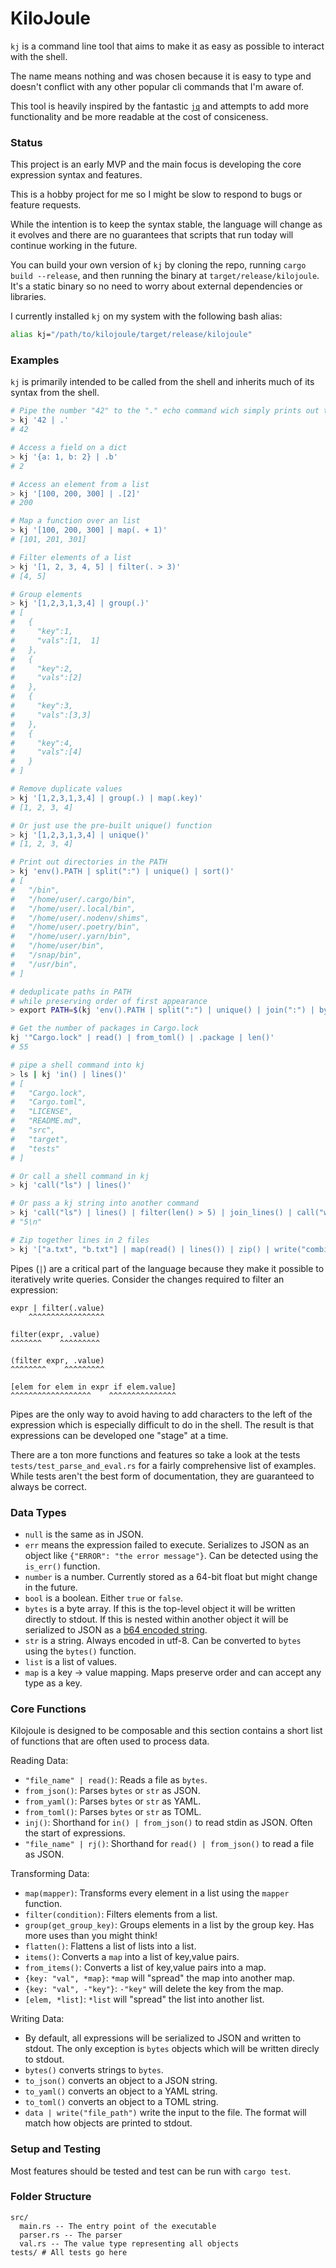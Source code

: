 # KiloJoule

`kj` is a command line tool that aims to make it as easy as possible to interact with the shell.

The name means nothing and was chosen because it is easy to type and doesn't conflict with any other popular cli commands that I'm aware of.

This tool is heavily inspired by the fantastic [`jq`](https://github.com/jqlang/jq) and attempts to add more functionality and be more readable at the cost of consiceness.

### Status

This project is an early MVP and the main focus is developing the core expression syntax and features.

This is a hobby project for me so I might be slow to respond to bugs or feature requests.

While the intention is to keep the syntax stable, the language will change as it evolves and there are no guarantees that scripts that run today will continue working in the future.

You can build your own version of `kj` by cloning the repo, running `cargo build --release`, and then running the binary at `target/release/kilojoule`. It's a static binary so no need to worry about external dependencies or libraries.

I currently installed `kj` on my system with the following bash alias:

```sh
alias kj="/path/to/kilojoule/target/release/kilojoule"
```

### Examples

`kj` is primarily intended to be called from the shell and inherits much of its syntax from the shell.

```sh
# Pipe the number "42" to the "." echo command wich simply prints out the input
> kj '42 | .'
# 42

# Access a field on a dict
> kj '{a: 1, b: 2} | .b'
# 2

# Access an element from a list
> kj '[100, 200, 300] | .[2]'
# 200

# Map a function over an list
> kj '[100, 200, 300] | map(. + 1)'
# [101, 201, 301]

# Filter elements of a list
> kj '[1, 2, 3, 4, 5] | filter(. > 3)'
# [4, 5]

# Group elements
> kj '[1,2,3,1,3,4] | group(.)'
# [
#   {
#     "key":1,
#     "vals":[1,  1]
#   },
#   {
#     "key":2,
#     "vals":[2]
#   },
#   {
#     "key":3,
#     "vals":[3,3]
#   },
#   {
#     "key":4,
#     "vals":[4]
#   }
# ]

# Remove duplicate values
> kj '[1,2,3,1,3,4] | group(.) | map(.key)'
# [1, 2, 3, 4]

# Or just use the pre-built unique() function
> kj '[1,2,3,1,3,4] | unique()'
# [1, 2, 3, 4]

# Print out directories in the PATH
> kj 'env().PATH | split(":") | unique() | sort()'
# [
#   "/bin",
#   "/home/user/.cargo/bin",
#   "/home/user/.local/bin",
#   "/home/user/.nodenv/shims",
#   "/home/user/.poetry/bin",
#   "/home/user/.yarn/bin",
#   "/home/user/bin",
#   "/snap/bin",
#   "/usr/bin",
# ]

# deduplicate paths in PATH
# while preserving order of first appearance
> export PATH=$(kj 'env().PATH | split(":") | unique() | join(":") | bytes()')

# Get the number of packages in Cargo.lock
kj '"Cargo.lock" | read() | from_toml() | .package | len()'
# 55

# pipe a shell command into kj
> ls | kj 'in() | lines()'
# [
#   "Cargo.lock",
#   "Cargo.toml",
#   "LICENSE",
#   "README.md",
#   "src",
#   "target",
#   "tests"
# ]

# Or call a shell command in kj
> kj 'call("ls") | lines()'

# Or pass a kj string into another command
> kj 'call("ls") | lines() | filter(len() > 5) | join_lines() | call("wc", "-l")'
# "5\n"

# Zip together lines in 2 files
> kj '["a.txt", "b.txt"] | map(read() | lines()) | zip() | write("combined.txt")'
```

Pipes (`|`) are a critical part of the language because they make it possible to iteratively write queries. Consider the changes required to filter an expression:

```
expr | filter(.value)
    ^^^^^^^^^^^^^^^^^

filter(expr, .value)
^^^^^^^    ^^^^^^^^^

(filter expr, .value)
^^^^^^^^    ^^^^^^^^^

[elem for elem in expr if elem.value]
^^^^^^^^^^^^^^^^^^    ^^^^^^^^^^^^^^^
```

Pipes are the only way to avoid having to add characters to the left of the expression which is especially difficult to do in the shell. The result is that expressions can be developed one "stage" at a time.

There are a ton more functions and features so take a look at the tests `tests/test_parse_and_eval.rs` for a fairly comprehensive list of examples.
While tests aren't the best form of documentation, they are guaranteed to always be correct.

### Data Types

- `null` is the same as in JSON.
- `err` means the expression failed to execute. Serializes to JSON as an object like `{"ERROR": "the error message"}`. Can be detected using the `is_err()` function.
- `number` is a number. Currently stored as a 64-bit float but might change in the future.
- `bool` is a boolean. Either `true` or `false`.
- `bytes` is a byte array. If this is the top-level object it will be written directly to stdout. If this is nested within another object it will be serialized to JSON as a [b64 encoded string](https://en.wikipedia.org/wiki/Base64).
- `str` is a string. Always encoded in utf-8. Can be converted to `bytes` using the `bytes()` function.
- `list` is a list of values.
- `map` is a key -> value mapping. Maps preserve order and can accept any type as a key.

### Core Functions

Kilojoule is designed to be composable and this section contains a short list of functions that are often used to process data.

Reading Data:

- `"file_name" | read()`: Reads a file as `bytes`.
- `from_json()`: Parses `bytes` or `str` as JSON.
- `from_yaml()`: Parses `bytes` or `str` as YAML.
- `from_toml()`: Parses `bytes` or `str` as TOML.
- `inj()`: Shorthand for `in() | from_json()` to read stdin as JSON. Often the start of expressions.
- `"file_name" | rj()`: Shorthand for `read() | from_json()` to read a file as JSON.

Transforming Data:

- `map(mapper)`: Transforms every element in a list using the `mapper` function.
- `filter(condition)`: Filters elements from a list.
- `group(get_group_key)`: Groups elements in a list by the group key. Has more uses than you might think!
- `flatten()`: Flattens a list of lists into a list.
- `items()`: Converts a `map` into a list of key,value pairs.
- `from_items()`: Converts a list of key,value pairs into a map.
- `{key: "val", *map}`: `*map` will "spread" the map into another map.
- `{key: "val", -"key"}`: `-"key"` will delete the key from the map.
- `[elem, *list]`: `*list` will "spread" the list into another list.

Writing Data:

- By default, all expressions will be serialized to JSON and written to stdout. The only exception is `bytes` objects which will be written direcly to stdout.
- `bytes()` converts strings to `bytes`.
- `to_json()` converts an object to a JSON string.
- `to_yaml()` converts an object to a YAML string.
- `to_toml()` converts an object to a TOML string.
- `data | write("file_path")` write the input to the file. The format will match how objects are printed to stdout.

### Setup and Testing

Most features should be tested and test can be run with `cargo test`.

### Folder Structure

```
src/
  main.rs -- The entry point of the executable
  parser.rs -- The parser
  val.rs -- The value type representing all objects
tests/ # All tests go here
```
